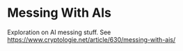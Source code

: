 # Messing With AIs

Exploration on AI messing stuff. See https://www.cryptologie.net/article/630/messing-with-ais/

